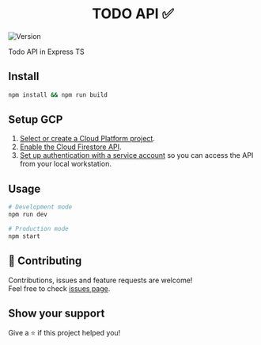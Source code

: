 <h1 align="center">TODO API ✅</h1>
<p>
  <img alt="Version" src="https://img.shields.io/badge/version-0.1.0-blue.svg?cacheSeconds=2592000" />
</p>

Todo API in Express TS

## Install

```sh
npm install && npm run build
```

## Setup GCP

1.  [Select or create a Cloud Platform project](https://console.cloud.google.com/project).
2.  [Enable the Cloud Firestore API](https://console.cloud.google.com/flows/enableapi?apiid=firestore.googleapis.com).
3.  [Set up authentication with a service account](https://cloud.google.com/docs/authentication/getting-started) so you can access the API from your local workstation.

## Usage

```sh
# Development mode
npm run dev

# Production mode
npm start
```

## 🤝 Contributing

Contributions, issues and feature requests are welcome!<br />Feel free to check [issues page](https://github.com/fabien-renaud/todo-api/issues).

## Show your support

Give a ⭐️ if this project helped you!
